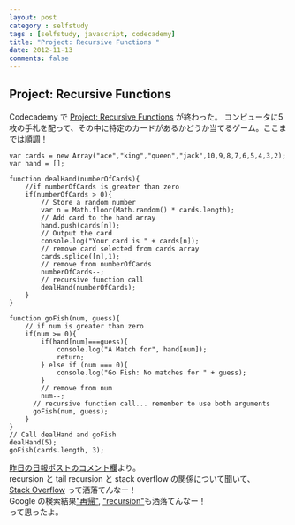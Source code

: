 ```yaml
---
layout: post
category : selfstudy
tags : [selfstudy, javascript, codecademy]
title: "Project: Recursive Functions "
date: 2012-11-13
comments: false
---
```

## Project: Recursive Functions 

Codecademy で [Project: Recursive Functions](http://www.codecademy.com/courses/javascript-lesson-149/0) が終わった。
コンピュータに5枚の手札を配って、その中に特定のカードがあるかどうか当てるゲーム。ここまでは順調！

	var cards = new Array("ace","king","queen","jack",10,9,8,7,6,5,4,3,2);
	var hand = [];

	function dealHand(numberOfCards){
		//if numberOfCards is greater than zero
		if(numberOfCards > 0){
			// Store a random number
			var n = Math.floor(Math.random() * cards.length);
			// Add card to the hand array
			hand.push(cards[n]);
			// Output the card
			console.log("Your card is " + cards[n]);
			// remove card selected from cards array
			cards.splice([n],1);
			// remove from numberOfCards
			numberOfCards--;
			// recursive function call 
			dealHand(numberOfCards);
		}	
	}

	function goFish(num, guess){
		// if num is greater than zero
		if(num >= 0){
			if(hand[num]===guess){
				console.log("A Match for", hand[num]);
				return;
			} else if (num === 0){
				console.log("Go Fish: No matches for " + guess);
			}
			// remove from num
			num--;
		  // recursive function call... remember to use both arguments
		  goFish(num, guess);
		}
	}
	// Call dealHand and goFish
	dealHand(5);
	goFish(cards.length, 3);


[昨日の日報ポストのコメント欄](https://plus.google.com/u/0/106825171914368756519/posts/QA9w1buSh7F)より。  
recursion と tail recursion と stack overflow の関係について聞いて、  
[Stack Overflow](http://stackoverflow.com/) って洒落てんなー！  
Google の検索結果["再帰"](https://www.google.co.jp/search?q=%E5%86%8D%E5%B8%B0), ["recursion"](https://www.google.com/search?q=recursion﻿)も洒落てんなー！  
って思ったよ。